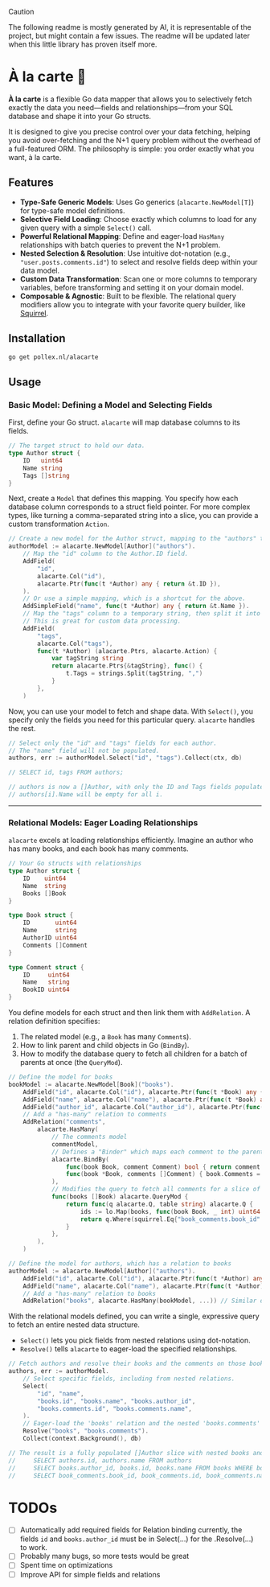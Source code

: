 > [!CAUTION]
> The following readme is mostly generated by AI, it is representable of the project, but might contain a few issues.
> The readme will be updated later when this little library has proven itself more.

# À la carte 🥞

**À la carte** is a flexible Go data mapper that allows you to selectively fetch exactly the data you need—fields and relationships—from your SQL database and shape it into your Go structs.

It is designed to give you precise control over your data fetching, helping you avoid over-fetching and the N+1 query problem without the overhead of a full-featured ORM. The philosophy is simple: you order exactly what you want, à la carte.

## Features

  * **Type-Safe Generic Models**: Uses Go generics (`alacarte.NewModel[T]`) for type-safe model definitions.
  * **Selective Field Loading**: Choose exactly which columns to load for any given query with a simple `Select()` call.
  * **Powerful Relational Mapping**: Define and eager-load `HasMany` relationships with batch queries to prevent the N+1 problem.
  * **Nested Selection & Resolution**: Use intuitive dot-notation (e.g., `"user.posts.comments.id"`) to select and resolve fields deep within your data model.
  * **Custom Data Transformation**: Scan one or more columns to temporary variables, before transforming and setting it on your domain model.
  * **Composable & Agnostic**: Built to be flexible. The relational query modifiers allow you to integrate with your favorite query builder, like [Squirrel](https://github.com/Masterminds/squirrel).

## Installation

```sh
go get pollex.nl/alacarte
```

## Usage

### Basic Model: Defining a Model and Selecting Fields

First, define your Go struct. `alacarte` will map database columns to its fields.

```go
// The target struct to hold our data.
type Author struct {
    ID   uint64
    Name string
    Tags []string
}
```

Next, create a `Model` that defines this mapping. You specify how each database column corresponds to a struct field pointer. For more complex types, like turning a comma-separated string into a slice, you can provide a custom transformation `Action`.

```go
// Create a new model for the Author struct, mapping to the "authors" table.
authorModel := alacarte.NewModel[Author]("authors").
    // Map the "id" column to the Author.ID field.
    AddField(
        "id",
        alacarte.Col("id"),
        alacarte.Ptr(func(t *Author) any { return &t.ID }),
    ).
    // Or use a simple mapping, which is a shortcut for the above.
    AddSimpleField("name", func(t *Author) any { return &t.Name }).
    // Map the "tags" column to a temporary string, then split it into the Author.Tags slice.
    // This is great for custom data processing.
    AddField(
        "tags",
        alacarte.Col("tags"),
        func(t *Author) (alacarte.Ptrs, alacarte.Action) {
            var tagString string
            return alacarte.Ptrs{&tagString}, func() {
                t.Tags = strings.Split(tagString, ",")
            }
        },
    )
```

Now, you can use your model to fetch and shape data. With `Select()`, you specify only the fields you need for this particular query. `alacarte` handles the rest.

```go
// Select only the "id" and "tags" fields for each author.
// The "name" field will not be populated.
authors, err := authorModel.Select("id", "tags").Collect(ctx, db)

// SELECT id, tags FROM authors;

// authors is now a []Author, with only the ID and Tags fields populated.
// authors[i].Name will be empty for all i.
```

-----

### Relational Models: Eager Loading Relationships

`alacarte` excels at loading relationships efficiently. Imagine an author who has many books, and each book has many comments.

```go
// Your Go structs with relationships
type Author struct {
	ID    uint64
	Name  string
	Books []Book 
}

type Book struct {
	ID       uint64
	Name     string
	AuthorID uint64
	Comments []Comment 
}

type Comment struct {
	ID     uint64
	Name   string
	BookID uint64
}
```

You define models for each struct and then link them with `AddRelation`. A relation definition specifies:

1.  The related model (e.g., a `Book` has many `Comment`s).
2.  How to link parent and child objects in Go (`BindBy`).
3.  How to modify the database query to fetch all children for a batch of parents at once (the `QueryMod`).

```go
// Define the model for books
bookModel := alacarte.NewModel[Book]("books").
    AddField("id", alacarte.Col("id"), alacarte.Ptr(func(t *Book) any { return &t.ID })).
    AddField("name", alacarte.Col("name"), alacarte.Ptr(func(t *Book) any { return &t.Name })).
    AddField("author_id", alacarte.Col("author_id"), alacarte.Ptr(func(t *Book) any { return &t.AuthorID })).
    // Add a "has-many" relation to comments
    AddRelation("comments",
        alacarte.HasMany(
            // The comments model
            commentModel,
            // Defines a "Binder" which maps each comment to the parent.
            alacarte.BindBy(
                func(book Book, comment Comment) bool { return comment.BookID == book.ID },
                func(book *Book, comments []Comment) { book.Comments = comments },
            ),
            // Modifies the query to fetch all comments for a slice of books in one go
            func(books []Book) alacarte.QueryMod {
                return func(q alacarte.Q, table string) alacarte.Q {
                    ids := lo.Map(books, func(book Book, _ int) uint64 { return book.ID })
                    return q.Where(squirrel.Eq{"book_comments.book_id": ids})
                }
            },
        ),
    )

// Define the model for authors, which has a relation to books
authorModel := alacarte.NewModel[Author]("authors").
    AddField("id", alacarte.Col("id"), alacarte.Ptr(func(t *Author) any { return &t.ID })).
    AddField("name", alacarte.Col("name"), alacarte.Ptr(func(t *Author) any { return &t.Name })).
    // Add a "has-many" relation to books
    AddRelation("books", alacarte.HasMany(bookModel, ...)) // Similar definition as above
```

With the relational models defined, you can write a single, expressive query to fetch an entire nested data structure.

  - `Select()` lets you pick fields from nested relations using dot-notation.
  - `Resolve()` tells `alacarte` to eager-load the specified relationships.

```go
// Fetch authors and resolve their books and the comments on those books.
authors, err := authorModel.
    // Select specific fields, including from nested relations.
    Select(
        "id", "name", 
        "books.id", "books.name", "books.author_id", 
        "books.comments.id", "books.comments.name",
    ).
    // Eager-load the 'books' relation and the nested 'books.comments' relation.
    Resolve("books", "books.comments").
    Collect(context.Background(), db)

// The result is a fully populated []Author slice with nested books and comments, in 3 queries:
//     SELECT authors.id, authors.name FROM authors
//     SELECT books.author_id, books.id, books.name FROM books WHERE books.author_id IN ('1','2')
//     SELECT book_comments.book_id, book_comments.id, book_comments.name FROM book_comments WHERE book_comments.book_id IN ('1','2','3','4')
```

# TODOs

- [ ] Automatically add required fields for Relation binding
    currently, the fields `id` and `books.author_id` must be in Select(...) for the .Resolve(...) to work.
- [ ] Probably many bugs, so more tests would be great
- [ ] Spent time on optimizations
- [ ] Improve API for simple fields and relations
